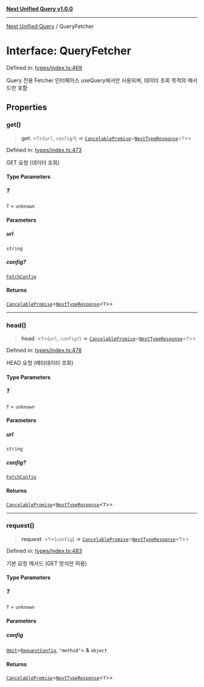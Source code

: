 [**Next Unified Query v1.0.0**](../README.md)

***

[Next Unified Query](../globals.md) / QueryFetcher

# Interface: QueryFetcher

Defined in: [types/index.ts:469](https://github.com/newExpand/next-unified-query/blob/main/packages/core/src/types/index.ts#L469)

Query 전용 Fetcher 인터페이스
useQuery에서만 사용되며, 데이터 조회 목적의 메서드만 포함

## Properties

### get()

> **get**: \<`T`\>(`url`, `config?`) => [`CancelablePromise`](CancelablePromise.md)\<[`NextTypeResponse`](NextTypeResponse.md)\<`T`\>\>

Defined in: [types/index.ts:473](https://github.com/newExpand/next-unified-query/blob/main/packages/core/src/types/index.ts#L473)

GET 요청 (데이터 조회)

#### Type Parameters

##### T

`T` = `unknown`

#### Parameters

##### url

`string`

##### config?

[`FetchConfig`](FetchConfig.md)

#### Returns

[`CancelablePromise`](CancelablePromise.md)\<[`NextTypeResponse`](NextTypeResponse.md)\<`T`\>\>

***

### head()

> **head**: \<`T`\>(`url`, `config?`) => [`CancelablePromise`](CancelablePromise.md)\<[`NextTypeResponse`](NextTypeResponse.md)\<`T`\>\>

Defined in: [types/index.ts:478](https://github.com/newExpand/next-unified-query/blob/main/packages/core/src/types/index.ts#L478)

HEAD 요청 (메타데이터 조회)

#### Type Parameters

##### T

`T` = `unknown`

#### Parameters

##### url

`string`

##### config?

[`FetchConfig`](FetchConfig.md)

#### Returns

[`CancelablePromise`](CancelablePromise.md)\<[`NextTypeResponse`](NextTypeResponse.md)\<`T`\>\>

***

### request()

> **request**: \<`T`\>(`config`) => [`CancelablePromise`](CancelablePromise.md)\<[`NextTypeResponse`](NextTypeResponse.md)\<`T`\>\>

Defined in: [types/index.ts:483](https://github.com/newExpand/next-unified-query/blob/main/packages/core/src/types/index.ts#L483)

기본 요청 메서드 (GET 방식만 허용)

#### Type Parameters

##### T

`T` = `unknown`

#### Parameters

##### config

[`Omit`](https://www.typescriptlang.org/docs/handbook/utility-types.html#omittype-keys)\<[`RequestConfig`](RequestConfig.md), `"method"`\> & `object`

#### Returns

[`CancelablePromise`](CancelablePromise.md)\<[`NextTypeResponse`](NextTypeResponse.md)\<`T`\>\>
